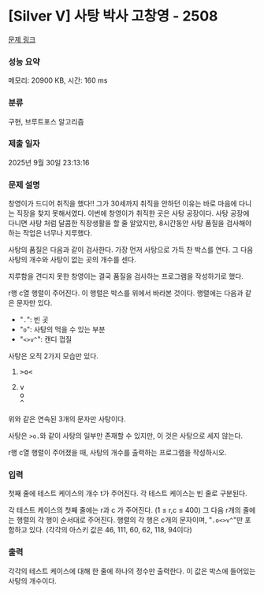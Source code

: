 # [Silver V] 사탕 박사 고창영 - 2508 

[문제 링크](https://www.acmicpc.net/problem/2508) 

### 성능 요약

메모리: 20900 KB, 시간: 160 ms

### 분류

구현, 브루트포스 알고리즘

### 제출 일자

2025년 9월 30일 23:13:16

### 문제 설명

<p>창영이가 드디어 취직을 했다!! 그가 30세까지 취직을 안하던 이유는 바로 마음에 다니는 직장을 찾지 못해서였다. 이번에 창영이가 취직한 곳은 사탕 공장이다. 사탕 공장에 다니면 사탕 처럼 달콤한 직장생활을 할 줄 알았지만, 8시간동안 사탕 품질을 검사해야 하는 작업은 너무나 지루했다.</p>

<p>사탕의 품질은 다음과 같이 검사한다. 가장 먼저 사탕으로 가득 찬 박스를 연다. 그 다음 사탕의 개수와 사탕이 없는 곳의 개수를 센다.</p>

<p>지루함을 견디지 못한 창영이는 결국 품질을 검사하는 프로그램을 작성하기로 했다.</p>

<p>r행 c열 행렬이 주어진다. 이 행렬은 박스를 위에서 바라본 것이다. 행렬에는 다음과 같은 문자만 있다.</p>

<ul>
	<li>"<code>.</code>": 빈 곳</li>
	<li>"<code>o</code>": 사탕의 먹을 수 있는 부분</li>
	<li>"<code><>v^</code>": 캔디 껍질</li>
</ul>

<p>사탕은 오직 2가지 모습만 있다.</p>

<ol>
	<li>
	<pre>>o<
</pre>
	</li>
	<li>
	<pre>v
o
^</pre>
	</li>
</ol>

<p>위와 같은 연속된 3개의 문자만 사탕이다.</p>

<p>사탕은 <code>>o.</code>와 같이 사탕의 일부만 존재할 수 있지만, 이 것은 사탕으로 세지 않는다.</p>

<p>r행 c열 행렬이 주어졌을 때, 사탕의 개수를 출력하는 프로그램을 작성하시오.</p>

### 입력 

 <p>첫째 줄에 테스트 케이스의 개수 t가 주어진다. 각 테스트 케이스는 빈 줄로 구분된다.</p>

<p>각 테스트 케이스의 첫째 줄에는 r과 c 가 주어진다. (1 ≤ r,c ≤ 400) 그 다음 r개의 줄에는 행렬의 각 행이 순서대로 주어진다. 행렬의 각 행은 c개의 문자이며, "<code>.o<>v^</code>"만 포함하고 있다. (각각의 아스키 값은 46, 111, 60, 62, 118, 94이다)</p>

### 출력 

 <p>각각의 테스트 케이스에 대해 한 줄에 하나의 정수만 출력한다. 이 값은 박스에 들어있는 사탕의 개수이다.</p>

